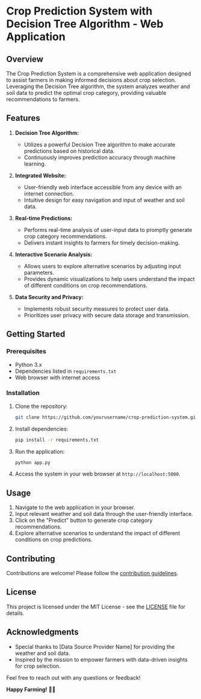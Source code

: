 # Crop Prediction System with Decision Tree Algorithm - Web Application

## Overview

The Crop Prediction System is a comprehensive web application designed to assist farmers in making informed decisions about crop selection. Leveraging the Decision Tree algorithm, the system analyzes weather and soil data to predict the optimal crop category, providing valuable recommendations to farmers.

## Features

1. **Decision Tree Algorithm:**
   - Utilizes a powerful Decision Tree algorithm to make accurate predictions based on historical data.
   - Continuously improves prediction accuracy through machine learning.

2. **Integrated Website:**
   - User-friendly web interface accessible from any device with an internet connection.
   - Intuitive design for easy navigation and input of weather and soil data.

3. **Real-time Predictions:**
   - Performs real-time analysis of user-input data to promptly generate crop category recommendations.
   - Delivers instant insights to farmers for timely decision-making.

4. **Interactive Scenario Analysis:**
   - Allows users to explore alternative scenarios by adjusting input parameters.
   - Provides dynamic visualizations to help users understand the impact of different conditions on crop recommendations.

5. **Data Security and Privacy:**
   - Implements robust security measures to protect user data.
   - Prioritizes user privacy with secure data storage and transmission.

## Getting Started

### Prerequisites

- Python 3.x
- Dependencies listed in `requirements.txt`
- Web browser with internet access

### Installation

1. Clone the repository:
   ```bash
   git clone https://github.com/yourusername/crop-prediction-system.git
   ```

2. Install dependencies:
   ```bash
   pip install -r requirements.txt
   ```

3. Run the application:
   ```bash
   python app.py
   ```

4. Access the system in your web browser at `http://localhost:5000`.

## Usage

1. Navigate to the web application in your browser.
2. Input relevant weather and soil data through the user-friendly interface.
3. Click on the "Predict" button to generate crop category recommendations.
4. Explore alternative scenarios to understand the impact of different conditions on crop predictions.

## Contributing

Contributions are welcome! Please follow the [contribution guidelines](CONTRIBUTING.md).

## License

This project is licensed under the MIT License - see the [LICENSE](LICENSE) file for details.

## Acknowledgments

- Special thanks to [Data Source Provider Name] for providing the weather and soil data.
- Inspired by the mission to empower farmers with data-driven insights for crop selection.

Feel free to reach out with any questions or feedback!

**Happy Farming!** 🌾🚜
